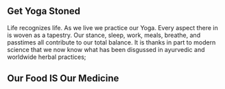 ## Get Yoga Stoned
Life recognizes life. As we live we practice our Yoga. Every aspect there in is woven as a tapestry. Our stance, sleep, work, meals, breathe, and passtimes all contribute to our total balance. It is thanks in part to modern science that we now know what has been disgussed in ayurvedic and worldwide herbal practices;
## Our Food IS Our Medicine

